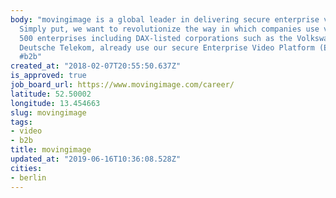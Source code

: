 ```yaml
---
body: "movingimage is a global leader in delivering secure enterprise video solutions.
  Simply put, we want to revolutionize the way in which companies use video. Over
  500 enterprises including DAX-listed corporations such as the Volkswagen Group and
  Deutsche Telekom, already use our secure Enterprise Video Platform (EVP). \n#video
  #b2b"
created_at: "2018-02-07T20:55:50.637Z"
is_approved: true
job_board_url: https://www.movingimage.com/career/
latitude: 52.50002
longitude: 13.454663
slug: movingimage
tags:
- video
- b2b
title: movingimage
updated_at: "2019-06-16T10:36:08.528Z"
cities:
- berlin
---
```


